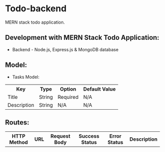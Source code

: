 # Todo-backend
MERN stack todo application.


## Development with MERN Stack Todo Application:
* Backend - Node.js, Express.js & MongoDB database

## Model:
* Tasks Model:
<table>
  <tr>
    <th>Key</th>
    <th>Type</th>
    <th>Option</th>
    <th>Default Value</th>
  </tr>
  <tr>
    <td>Title</td>
    <td>String</td>
    <td>Required</td>
    <td>N/A</td>
  </tr>
    <tr>
    <td>Description</td>
    <td>String</td>
    <td>N/A</td>
    <td>N/A</td>
  </tr>
</table>

## Routes:
<table>
  <tr>
    <th>HTTP Method</th>
    <th>URL</th>
    <th>Request Body</th>
    <th>Success Status</th>
    <th>Error Status</th>
    <th>Description</th>
  </tr>
  
</table>


